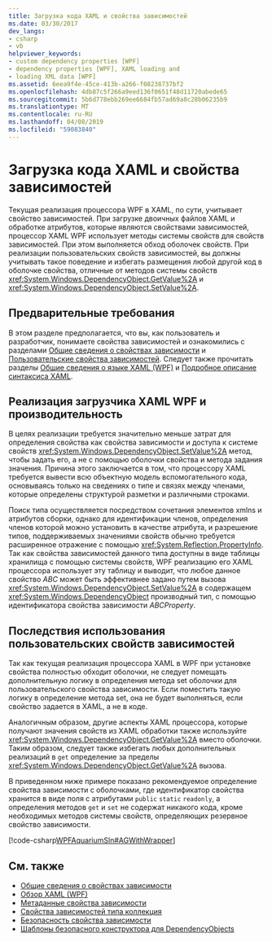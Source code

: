 ```yaml
---
title: Загрузка кода XAML и свойства зависимостей
ms.date: 03/30/2017
dev_langs:
- csharp
- vb
helpviewer_keywords:
- custom dependency properties [WPF]
- dependency properties [WPF], XAML loading and
- loading XML data [WPF]
ms.assetid: 6eea9f4e-45ce-413b-a266-f08238737bf2
ms.openlocfilehash: 4db87c5f266a9eed136f0651f48d11720abede65
ms.sourcegitcommit: 5b6d778ebb269ee6684fb57ad69a8c28b06235b9
ms.translationtype: MT
ms.contentlocale: ru-RU
ms.lasthandoff: 04/08/2019
ms.locfileid: "59083840"
---
```

# <a name="xaml-loading-and-dependency-properties"></a>Загрузка кода XAML и свойства зависимостей
Текущая реализация процессора WPF в XAML, по сути, учитывает свойство зависимостей. При загрузке двоичных файлов XAML и обработке атрибутов, которые являются свойствами зависимостей, процессор XAML WPF использует методы системы свойств для свойств зависимостей. При этом выполняется обход оболочек свойств. При реализации пользовательских свойств зависимостей, вы должны учитывать такое поведение и избегать размещения любой другой код в оболочке свойства, отличные от методов системы свойств <xref:System.Windows.DependencyObject.GetValue%2A> и <xref:System.Windows.DependencyObject.SetValue%2A>.  

<a name="prerequisites"></a>   
## <a name="prerequisites"></a>Предварительные требования  
 В этом разделе предполагается, что вы, как пользователь и разработчик, понимаете свойства зависимостей и ознакомились с разделами [Общие сведения о свойствах зависимости](dependency-properties-overview.md) и [Пользовательские свойства зависимостей](custom-dependency-properties.md). Следует также прочитать разделы [Общие сведения о языке XAML (WPF)](xaml-overview-wpf.md) и [Подробное описание синтаксиса XAML](xaml-syntax-in-detail.md).  
  
<a name="implementation"></a>   
## <a name="the-wpf-xaml-loader-implementation-and-performance"></a>Реализация загрузчика XAML WPF и производительность  
 В целях реализации требуется значительно меньше затрат для определения свойства как свойства зависимости и доступа к системе свойств <xref:System.Windows.DependencyObject.SetValue%2A> метод, чтобы задать его, а не с помощью оболочки свойства и метода задания значения. Причина этого заключается в том, что процессору XAML требуется вывести всю объектную модель вспомогательного кода, основываясь только на сведениях о типе и связях между членами, которые определены структурой разметки и различными строками.  
  
 Поиск типа осуществляется посредством сочетания элементов xmlns и атрибутов сборки, однако для идентификации членов, определения членов которой можно установить в качестве атрибута, и разрешение типов, поддерживаемых значениями свойств обычно требуется расширенное отражение с помощью <xref:System.Reflection.PropertyInfo>. Так как свойства зависимостей данного типа доступны в виде таблицы хранилища с помощью системы свойств, WPF реализацию его XAML процессора использует эту таблицу и выводит, что любое данное свойство *ABC* может быть эффективнее задано путем вызова <xref:System.Windows.DependencyObject.SetValue%2A> в содержащем <xref:System.Windows.DependencyObject> производный тип, с помощью идентификатора свойства зависимости *ABCProperty*.  
  
<a name="implications"></a>   
## <a name="implications-for-custom-dependency-properties"></a>Последствия использования пользовательских свойств зависимостей  
 Так как текущая реализация процессора XAML в WPF при установке свойства полностью обходит оболочки, не следует помещать дополнительную логику в определения метода set оболочки для пользовательского свойства зависимости. Если поместить такую логику в определение метода set, она не будет выполняться, если свойство задается в XAML, а не в коде.  
  
 Аналогичным образом, другие аспекты XAML процессора, которые получают значения свойств из XAML обработки также используйте <xref:System.Windows.DependencyObject.GetValue%2A> вместо оболочки. Таким образом, следует также избегать любых дополнительных реализаций в `get` определение за пределы <xref:System.Windows.DependencyObject.GetValue%2A> вызова.  
  
 В приведенном ниже примере показано рекомендуемое определение свойства зависимости с оболочками, где идентификатор свойства хранится в виде поля с атрибутами `public` `static` `readonly`, а определения методов `get` и `set` не содержат никакого кода, кроме необходимых методов системы свойств, определяющих резервное свойство зависимости.  
  
 [!code-csharp[WPFAquariumSln#AGWithWrapper](~/samples/snippets/csharp/VS_Snippets_Wpf/WPFAquariumSln/CSharp/WPFAquariumObjects/Class1.cs#agwithwrapper)]
   
  
## <a name="see-also"></a>См. также

- [Общие сведения о свойствах зависимости](dependency-properties-overview.md)
- [Обзор XAML (WPF)](xaml-overview-wpf.md)
- [Метаданные свойства зависимости](dependency-property-metadata.md)
- [Свойства зависимостей типа коллекция](collection-type-dependency-properties.md)
- [Безопасность свойства зависимости](dependency-property-security.md)
- [Шаблоны безопасного конструктора для DependencyObjects](safe-constructor-patterns-for-dependencyobjects.md)
